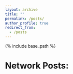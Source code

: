 ```yaml
---
layout: archive
title: ""
permalink: /posts/
author_profile: true
redirect_from:
  - /posts
---
```


{% include base_path %}


Network Posts:
======
